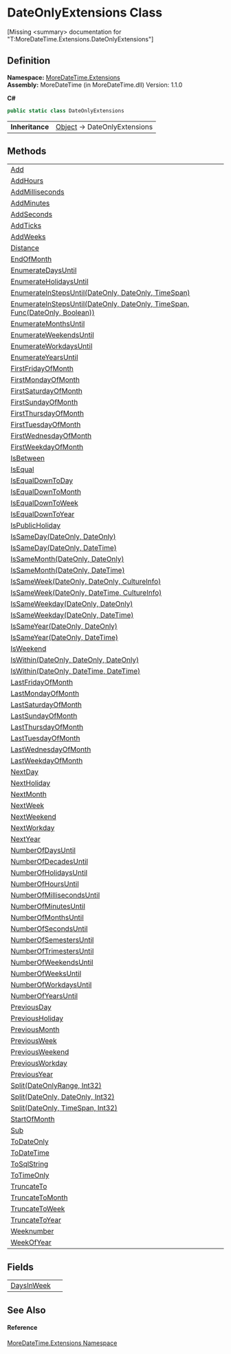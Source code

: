 # DateOnlyExtensions Class


\[Missing &lt;summary&gt; documentation for "T:MoreDateTime.Extensions.DateOnlyExtensions"\]



## Definition
**Namespace:** <a href="3139ad8c-443b-c9bf-71c7-2dc294c1d234">MoreDateTime.Extensions</a>  
**Assembly:** MoreDateTime (in MoreDateTime.dll) Version: 1.1.0

**C#**
``` C#
public static class DateOnlyExtensions
```

<table><tr><td><strong>Inheritance</strong></td><td><a href="https://learn.microsoft.com/dotnet/api/system.object" target="_blank" rel="noopener noreferrer">Object</a>  →  DateOnlyExtensions</td></tr>
</table>



## Methods
<table>
<tr>
<td><a href="8cd8a3e0-2000-4745-2582-03b2879883c4">Add</a></td>
<td> </td></tr>
<tr>
<td><a href="5938e82a-783f-422d-13c0-cc874194b246">AddHours</a></td>
<td> </td></tr>
<tr>
<td><a href="666294be-1a31-d1ea-8b8f-5a611fe42dfd">AddMilliseconds</a></td>
<td> </td></tr>
<tr>
<td><a href="6c61b071-08ff-9d4b-f526-db975a8fda0d">AddMinutes</a></td>
<td> </td></tr>
<tr>
<td><a href="ceceb455-7431-15f1-e885-68d2022004f8">AddSeconds</a></td>
<td> </td></tr>
<tr>
<td><a href="a97a7977-4273-5c33-1340-3115920b23c3">AddTicks</a></td>
<td> </td></tr>
<tr>
<td><a href="96bfdddc-4df3-685f-2d04-25c2b81e0b0e">AddWeeks</a></td>
<td> </td></tr>
<tr>
<td><a href="bd530fd3-c617-ca1e-093c-3757ad5423e0">Distance</a></td>
<td> </td></tr>
<tr>
<td><a href="dae26d11-b5ff-1d42-314c-96b529b5e225">EndOfMonth</a></td>
<td> </td></tr>
<tr>
<td><a href="b84727d1-0c72-771b-a223-7c7d8689a701">EnumerateDaysUntil</a></td>
<td> </td></tr>
<tr>
<td><a href="98885454-fe17-9b39-861c-b421b459fbea">EnumerateHolidaysUntil</a></td>
<td> </td></tr>
<tr>
<td><a href="edb9223c-bc67-1231-ee85-17796486696d">EnumerateInStepsUntil(DateOnly, DateOnly, TimeSpan)</a></td>
<td> </td></tr>
<tr>
<td><a href="e8d25491-3436-fcc0-d662-9dcdff1e621c">EnumerateInStepsUntil(DateOnly, DateOnly, TimeSpan, Func(DateOnly, Boolean))</a></td>
<td> </td></tr>
<tr>
<td><a href="e7057b82-2cc8-6158-939e-7f2be5ae55c4">EnumerateMonthsUntil</a></td>
<td> </td></tr>
<tr>
<td><a href="399cc83d-88da-6bc8-1ffb-5ebf026e34e4">EnumerateWeekendsUntil</a></td>
<td> </td></tr>
<tr>
<td><a href="50d0a5fe-2038-4598-9cd9-113bdee0006b">EnumerateWorkdaysUntil</a></td>
<td> </td></tr>
<tr>
<td><a href="5d537883-7678-4409-dd0d-16af4d96bdb2">EnumerateYearsUntil</a></td>
<td> </td></tr>
<tr>
<td><a href="a75753f6-3f75-704a-0db4-05e1e670ca00">FirstFridayOfMonth</a></td>
<td> </td></tr>
<tr>
<td><a href="651a9653-5086-02a8-42b9-8bb3db483ce6">FirstMondayOfMonth</a></td>
<td> </td></tr>
<tr>
<td><a href="b395d0df-fd58-43cc-6f54-e6ec4ba6c925">FirstSaturdayOfMonth</a></td>
<td> </td></tr>
<tr>
<td><a href="2f2a9baf-4c79-cb08-3874-6e00f8cae7eb">FirstSundayOfMonth</a></td>
<td> </td></tr>
<tr>
<td><a href="143f96d4-1e22-4e19-9e7b-27a6017acdac">FirstThursdayOfMonth</a></td>
<td> </td></tr>
<tr>
<td><a href="0429fd40-55d3-5d6a-53be-d4070aee65c1">FirstTuesdayOfMonth</a></td>
<td> </td></tr>
<tr>
<td><a href="7d7b0204-af63-382e-23b4-28a2fb1d6659">FirstWednesdayOfMonth</a></td>
<td> </td></tr>
<tr>
<td><a href="c8b6d587-945c-f22e-3505-2e54dd14f861">FirstWeekdayOfMonth</a></td>
<td> </td></tr>
<tr>
<td><a href="bac9d955-4c72-d4ac-c91d-fa134296456c">IsBetween</a></td>
<td> </td></tr>
<tr>
<td><a href="e385c4c1-a7f3-07de-aec6-84362b9c313b">IsEqual</a></td>
<td> </td></tr>
<tr>
<td><a href="60c4dde6-bdeb-e6a6-c737-7d6cb8295329">IsEqualDownToDay</a></td>
<td> </td></tr>
<tr>
<td><a href="5ab81166-be8e-b23a-23fb-f74b29814fe1">IsEqualDownToMonth</a></td>
<td> </td></tr>
<tr>
<td><a href="3193b748-17c6-01fa-d3fe-9209301978ba">IsEqualDownToWeek</a></td>
<td> </td></tr>
<tr>
<td><a href="700837ac-33a7-da54-1439-3c0fd93aeacc">IsEqualDownToYear</a></td>
<td> </td></tr>
<tr>
<td><a href="e6de7fd5-486c-b566-017e-156075dbd5f0">IsPublicHoliday</a></td>
<td> </td></tr>
<tr>
<td><a href="9a976ddf-5fbc-911b-e116-7df084abc66b">IsSameDay(DateOnly, DateOnly)</a></td>
<td> </td></tr>
<tr>
<td><a href="28f4e9a9-e017-8f19-ff77-de941716663c">IsSameDay(DateOnly, DateTime)</a></td>
<td> </td></tr>
<tr>
<td><a href="85de1f73-7fd4-393b-d091-9c82541ecf71">IsSameMonth(DateOnly, DateOnly)</a></td>
<td> </td></tr>
<tr>
<td><a href="3e1046cd-96d0-4670-6475-e971ab3627e5">IsSameMonth(DateOnly, DateTime)</a></td>
<td> </td></tr>
<tr>
<td><a href="573617b7-459f-6b4e-07b2-eeafe0fca297">IsSameWeek(DateOnly, DateOnly, CultureInfo)</a></td>
<td> </td></tr>
<tr>
<td><a href="ab8987ee-4af3-47e1-511b-9e2f94f11896">IsSameWeek(DateOnly, DateTime, CultureInfo)</a></td>
<td> </td></tr>
<tr>
<td><a href="cf176fc0-7590-aa20-bbed-240d7f7cf12d">IsSameWeekday(DateOnly, DateOnly)</a></td>
<td> </td></tr>
<tr>
<td><a href="d4788c79-02d7-3f4f-16f9-bdf2f52e1d61">IsSameWeekday(DateOnly, DateTime)</a></td>
<td> </td></tr>
<tr>
<td><a href="47fb7f75-3750-33ff-d32a-fd16f8c39e7b">IsSameYear(DateOnly, DateOnly)</a></td>
<td> </td></tr>
<tr>
<td><a href="675354b2-54dd-2054-f7ac-56587647d8ef">IsSameYear(DateOnly, DateTime)</a></td>
<td> </td></tr>
<tr>
<td><a href="bfcbfb73-0e74-18c0-9086-d450edcac0c3">IsWeekend</a></td>
<td> </td></tr>
<tr>
<td><a href="4828820f-7588-dc04-5eee-0a2855046536">IsWithin(DateOnly, DateOnly, DateOnly)</a></td>
<td> </td></tr>
<tr>
<td><a href="c1255244-3fde-b89d-e290-0432c96d21a9">IsWithin(DateOnly, DateTime, DateTime)</a></td>
<td> </td></tr>
<tr>
<td><a href="4f7835d8-4751-e47f-8911-104850a364f0">LastFridayOfMonth</a></td>
<td> </td></tr>
<tr>
<td><a href="9d628c05-dca0-e0d2-ee50-77c848bd563b">LastMondayOfMonth</a></td>
<td> </td></tr>
<tr>
<td><a href="c65050d1-758e-af0b-0286-9c2280d8d0c1">LastSaturdayOfMonth</a></td>
<td> </td></tr>
<tr>
<td><a href="d586b889-16aa-2f4d-b366-8405cc06722f">LastSundayOfMonth</a></td>
<td> </td></tr>
<tr>
<td><a href="b5a7f6ef-b2d6-30a7-60a9-a0ffd5ffddc9">LastThursdayOfMonth</a></td>
<td> </td></tr>
<tr>
<td><a href="a1b7ea29-c0db-f4f5-48d0-85ce9b5c39f7">LastTuesdayOfMonth</a></td>
<td> </td></tr>
<tr>
<td><a href="4b9ce27b-19a0-3da9-1bb3-951ba99381fb">LastWednesdayOfMonth</a></td>
<td> </td></tr>
<tr>
<td><a href="c807d83b-4033-159d-1539-c84bc2e46591">LastWeekdayOfMonth</a></td>
<td> </td></tr>
<tr>
<td><a href="08c1d530-6870-1d19-058f-768111ad2b4d">NextDay</a></td>
<td> </td></tr>
<tr>
<td><a href="ec6b43e3-9997-1507-e4e5-27c9a7d4e75e">NextHoliday</a></td>
<td> </td></tr>
<tr>
<td><a href="941874fe-10fa-aac8-2bb0-74f04088a294">NextMonth</a></td>
<td> </td></tr>
<tr>
<td><a href="a9c63ad1-5d64-54a5-2052-36a6879f27ff">NextWeek</a></td>
<td> </td></tr>
<tr>
<td><a href="62db4be7-4721-a3dd-5993-9848a0379668">NextWeekend</a></td>
<td> </td></tr>
<tr>
<td><a href="fe704b80-238c-24fe-422e-2c1561a6c3ae">NextWorkday</a></td>
<td> </td></tr>
<tr>
<td><a href="1d791653-0829-6e28-a10b-8d113e711a39">NextYear</a></td>
<td> </td></tr>
<tr>
<td><a href="c452f3dd-b58d-ba36-8127-5b9c50629e1a">NumberOfDaysUntil</a></td>
<td> </td></tr>
<tr>
<td><a href="84907185-31ec-48e4-23c0-e8394238607e">NumberOfDecadesUntil</a></td>
<td> </td></tr>
<tr>
<td><a href="4e7b5325-1939-3394-32c6-753a39af2fb3">NumberOfHolidaysUntil</a></td>
<td> </td></tr>
<tr>
<td><a href="621ea11f-90e9-7ae0-7aca-b97e1027fbfb">NumberOfHoursUntil</a></td>
<td> </td></tr>
<tr>
<td><a href="62f16f11-7e1e-2125-58e2-c04086a737c9">NumberOfMillisecondsUntil</a></td>
<td> </td></tr>
<tr>
<td><a href="7caeb29c-f2ec-6657-8ffd-be2e466a5a04">NumberOfMinutesUntil</a></td>
<td> </td></tr>
<tr>
<td><a href="d905dc36-c6de-13ba-5385-094d2a7200fc">NumberOfMonthsUntil</a></td>
<td> </td></tr>
<tr>
<td><a href="d5c13831-80b4-d024-b112-06c6ffca43c2">NumberOfSecondsUntil</a></td>
<td> </td></tr>
<tr>
<td><a href="176bcd46-1623-cfaf-10a5-d2f8bfa08c11">NumberOfSemestersUntil</a></td>
<td> </td></tr>
<tr>
<td><a href="989640ff-3c14-b0f5-b4be-7683202840ac">NumberOfTrimestersUntil</a></td>
<td> </td></tr>
<tr>
<td><a href="ae836d1a-ce64-421a-240b-46095e26fbaf">NumberOfWeekendsUntil</a></td>
<td> </td></tr>
<tr>
<td><a href="be3ff459-af63-aed4-00ee-41805cb691e7">NumberOfWeeksUntil</a></td>
<td> </td></tr>
<tr>
<td><a href="0bfc2fdc-6faa-1015-cb42-d7f3e3329686">NumberOfWorkdaysUntil</a></td>
<td> </td></tr>
<tr>
<td><a href="3da57fcc-8337-c66c-3cc7-49ba3f165031">NumberOfYearsUntil</a></td>
<td> </td></tr>
<tr>
<td><a href="7d4d6cf8-846d-e186-a607-202e407af106">PreviousDay</a></td>
<td> </td></tr>
<tr>
<td><a href="4e01d0bc-9368-5b23-b0ef-dda954cc34ec">PreviousHoliday</a></td>
<td> </td></tr>
<tr>
<td><a href="3983fea5-b97a-4360-7d67-d415b6e7fc9d">PreviousMonth</a></td>
<td> </td></tr>
<tr>
<td><a href="b96c8dd2-d9a9-4948-0c89-c618fd30f883">PreviousWeek</a></td>
<td> </td></tr>
<tr>
<td><a href="65848afc-f0b0-6aa0-a0d9-85dbff913d43">PreviousWeekend</a></td>
<td> </td></tr>
<tr>
<td><a href="096aba66-ca37-6256-f31a-4f654e37a483">PreviousWorkday</a></td>
<td> </td></tr>
<tr>
<td><a href="68ba6883-6f58-c05a-17ec-a2e49837f345">PreviousYear</a></td>
<td> </td></tr>
<tr>
<td><a href="d508ed01-bcb5-d646-7eec-7a36b873f4f9">Split(DateOnlyRange, Int32)</a></td>
<td> </td></tr>
<tr>
<td><a href="834d195a-de52-ebb1-15df-8e4fd76d7bba">Split(DateOnly, DateOnly, Int32)</a></td>
<td> </td></tr>
<tr>
<td><a href="779d5533-badb-f178-f90c-58e73c599a09">Split(DateOnly, TimeSpan, Int32)</a></td>
<td> </td></tr>
<tr>
<td><a href="6c397b49-dc61-3e8f-261e-f2629f022b43">StartOfMonth</a></td>
<td> </td></tr>
<tr>
<td><a href="c9020e8f-77fd-02ca-6baa-0eb381276fe7">Sub</a></td>
<td> </td></tr>
<tr>
<td><a href="b8a69768-5cbe-ea91-24f1-fc32fdce1836">ToDateOnly</a></td>
<td> </td></tr>
<tr>
<td><a href="4ecbfd95-4a08-15ff-cb10-a57ceea16052">ToDateTime</a></td>
<td> </td></tr>
<tr>
<td><a href="c7171e38-a648-e120-54bf-0b05b0f9cf4e">ToSqlString</a></td>
<td> </td></tr>
<tr>
<td><a href="c4be5c04-57b1-125e-21d6-ee45062c49b6">ToTimeOnly</a></td>
<td> </td></tr>
<tr>
<td><a href="ab2ee385-6d6c-c68f-cac7-f9bac541ff8a">TruncateTo</a></td>
<td> </td></tr>
<tr>
<td><a href="adcf392f-d690-13e0-7666-c695d1b58f1a">TruncateToMonth</a></td>
<td> </td></tr>
<tr>
<td><a href="0a245d9d-41d6-9c44-45a1-78c6d0ebb6eb">TruncateToWeek</a></td>
<td> </td></tr>
<tr>
<td><a href="2f0f0761-baf1-d5c4-4302-174f18bde4b1">TruncateToYear</a></td>
<td> </td></tr>
<tr>
<td><a href="d6780ed9-10aa-f5a7-5779-5eda72b06c47">Weeknumber</a></td>
<td> </td></tr>
<tr>
<td><a href="e2bdb732-b4b9-fc54-f844-bdc0647b51df">WeekOfYear</a></td>
<td> </td></tr>
</table>

## Fields
<table>
<tr>
<td><a href="16cace9e-1c4b-5e9a-8dc3-e0fd842d8e77">DaysInWeek</a></td>
<td> </td></tr>
</table>

## See Also


#### Reference
<a href="3139ad8c-443b-c9bf-71c7-2dc294c1d234">MoreDateTime.Extensions Namespace</a>  
